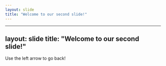```yaml
---
layout: slide
title: "Welcome to our second slide!"
---
```

---
layout: slide
title: "Welcome to our second slide!"
---
Use the left arrow to go back!
